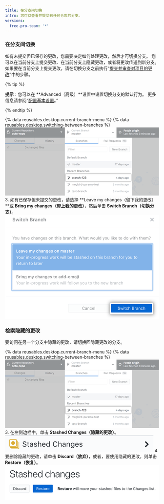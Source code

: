 ```yaml
---
title: 在分支间切换
intro: 您可以查看并提交到任何仓库的分支。
versions:
  free-pro-team: '*'
---
```


### 在分支间切换
如有未提交但已保存的更改，您需要决定如何处理更改，然后才可切换分支。 您可以在当前分支上提交更改、在当前分支上隐藏更改，或者将更改传送到新分支。 如果要在当前分支上提交更改，请在切换分支之前执行“[提交并审查对项目的更改](/desktop/contributing-to-projects/committing-and-reviewing-changes-to-your-project)”中的步骤。

{% tip %}

**提示**：您可以在 **Advanced（高级）**设置中设置切换分支的默认行为。 更多信息请参阅“[配置基本设置](/desktop/getting-started-with-github-desktop/configuring-basic-settings)。”

{% endtip %}

{% data reusables.desktop.current-branch-menu %}
{% data reusables.desktop.switching-between-branches %}
  ![仓库中的分支列表](/assets/images/help/desktop/click-branch-in-drop-down-mac.png)
3. 如有已保存但未提交的更改，请选择 **Leave my changes（留下我的更改）**或 **Bring my changes（带上我的更改）**，然后单击 **Switch Branch（切换分支）**。 ![通过更改选项切换分支](/assets/images/help/desktop/stash-changes-options.png)

### 检索隐藏的更改
要访问在另一个分支中隐藏的更改，请切换回隐藏更改的分支。

{% data reusables.desktop.current-branch-menu %}
{% data reusables.desktop.switching-between-branches %}
  ![仓库中的分支列表](/assets/images/help/desktop/click-branch-in-drop-down-mac.png)
3. 在左侧边栏中，单击 **Stashed Changes（隐藏的更改）**。 ![隐藏的更改选项](/assets/images/help/desktop/stashed-changes.png)
4. 要删除隐藏的更改，请单击 **Discard（放弃）**，或者，要使用隐藏的更改，则单击 **Restore（恢复）**。 ![放弃或恢复隐藏的更改](/assets/images/help/desktop/discard-restore-stash-buttons.png)
